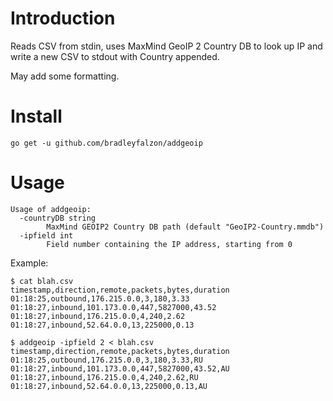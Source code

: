 # Introduction

Reads CSV from stdin, uses MaxMind GeoIP 2 Country DB to look up IP and write a new CSV to stdout with Country appended.

May add some formatting.

# Install

```
go get -u github.com/bradleyfalzon/addgeoip
```

# Usage

```
Usage of addgeoip:
  -countryDB string
        MaxMind GEOIP2 Country DB path (default "GeoIP2-Country.mmdb")
  -ipfield int
        Field number containing the IP address, starting from 0
```

Example:

```
$ cat blah.csv
timestamp,direction,remote,packets,bytes,duration
01:18:25,outbound,176.215.0.0,3,180,3.33
01:18:27,inbound,101.173.0.0,447,5827000,43.52
01:18:27,inbound,176.215.0.0,4,240,2.62
01:18:27,inbound,52.64.0.0,13,225000,0.13
```

```
$ addgeoip -ipfield 2 < blah.csv
timestamp,direction,remote,packets,bytes,duration
01:18:25,outbound,176.215.0.0,3,180,3.33,RU
01:18:27,inbound,101.173.0.0,447,5827000,43.52,AU
01:18:27,inbound,176.215.0.0,4,240,2.62,RU
01:18:27,inbound,52.64.0.0,13,225000,0.13,AU
```
